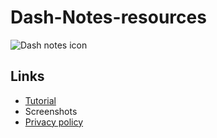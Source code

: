 # Dash-Notes-resources
![Dash notes icon](https://i.imgur.com/WYNdVjV.png)
## Links
- [Tutorial](https://telegra.ph/Dash-notes-01-30)
- Screenshots
- [Privacy policy](https://github.com/ChoiTommy/Dash-Notes-resources/blob/master/PrivacyPolicy.md)
